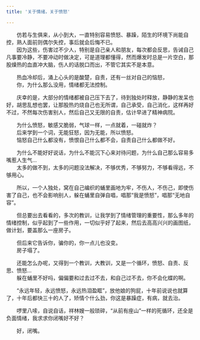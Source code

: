 ```yaml
---
title: '关于情绪，关于愤怒'

---
```

　　仿若与生俱来，从小到大，一直特别容易愤怒、暴躁，陌生的环境下尚能自控，熟人面前则偶尔失控，事后就会后悔不已。  
　　因为这些，伤害过不少人，特别是自己亲人和朋友，每次都会反思，告诫自己凡事要冷静，不要冲动时做决定，可是道理都懂得，然而爆发时总是一片空白，那股燥热的血直冲大脑，伤人的话脱口而出，不管它其实不是本意。  

　　热血冷却后，涌上心头的是酸楚，自责，还有一丝对自己的恼怒，  
　　你，为什么那么没用，情绪都无法控制。  

　　庆幸的是，大部分的情绪都被自己压下去了，待到独处时释放，静静的发呆也好，胡思乱想也罢，让那股热灼烧自己也无所谓，自己承受，自己消化，这样再好不过，不然每次伤害别人，然后自己又无限的自责，估计早进了精神病院。   

　　为什么愤怒，敏感又脆弱，气球一样，一点就着，一碰就炸？  
　　后来学到一个词，无能狂怒，因为无能，所以愤怒。  
　　恼怒自己什么都没有，愤恨自己什么都不会，自责自己什么都做不好。  

　　为什么不能好好说话，为什么不能沉下心来对待问题，为什么自己那么容易多嘴惹人生气…  
　　太多的做不到，太多的问题没法解决，不够优秀，不够努力，不够看得远，不够用心。  

　　所以，一个人独处，窝在自己编织的蛹里画地为牢，不伤人，不伤己，即使伤害了自己，也不会影响别人，躲在蛹里自弹自唱，唱那“我是愤怒”，唱那“无地自容”。  

　　但总要出去看看的，多次的教训，让我学到了情绪管理的重要性，那么多年的情绪控制，似乎起到了一些作用，一切似乎好了起来，然后去高高兴兴的画图纸，做计划，要盖那么一座房子。  

　　但后来它告诉你，骗你的，你一点儿也没变。  
　　房子塌了。  

　　还能怎么办呢，又得到一个教训，大教训，又是一个循环，愤怒、自责、反思、愤怒…  
　　躲在蛹里不好吗，偏偏要和过去过不去，和自己过不去，你不会化蝶的啊。  

　　“永远年轻，永远愤怒，永远热泪盈眶”，放他娘的狗屁，十年前说说也就算了，十年后都快三十的人了，矫情个什么劲，你这是暴躁症，有病，就去治。  

　　啰里八嗦，自说自话，祥林嫂一般琐碎，“从前有座山”一样的死循环，还全是负面情绪，我求求你闭嘴好不好？  

　　好，闭嘴。